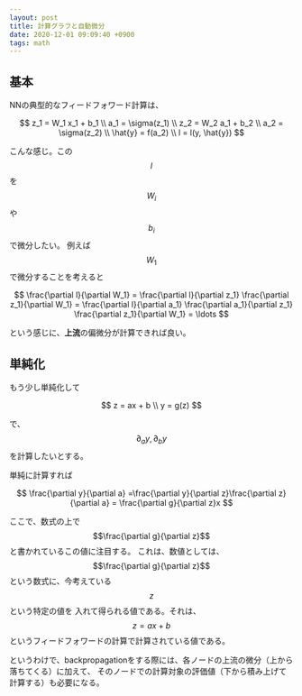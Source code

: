 ```yaml
---
layout: post
title: 計算グラフと自動微分
date: 2020-12-01 09:09:40 +0900
tags: math
---
```


## 基本

NNの典型的なフィードフォワード計算は、

$$
z_1 = W_1 x_1 + b_1 \\
a_1 = \sigma(z_1) \\
z_2 = W_2 a_1 + b_2 \\
a_2 = \sigma(z_2) \\
\hat{y} = f(a_2) \\
l = l(y, \hat{y})
$$

こんな感じ。この$$l$$を$$W_i$$や$$b_i$$で微分したい。
例えば$$W_1$$で微分することを考えると

$$
\frac{\partial l}{\partial W_1} =
\frac{\partial l}{\partial z_1} \frac{\partial z_1}{\partial W_1} =
\frac{\partial l}{\partial a_1} \frac{\partial a_1}{\partial z_1} \frac{\partial z_1}{\partial W_1} =
\ldots
$$

という感じに、**上流**の偏微分が計算できれば良い。

## 単純化

もう少し単純化して

$$
z = ax + b \\
y = g(z)
$$

で、$$\partial_a y, \partial_b y$$を計算したいとする。

単純に計算すれば

$$
\frac{\partial y}{\partial a} =\frac{\partial y}{\partial z}\frac{\partial z}{\partial a} =
\frac{\partial g}{\partial z}x
$$

ここで、数式の上で$$\frac{\partial g}{\partial z}$$と書かれているこの値に注目する。
これは、数値としては、$$\frac{\partial g}{\partial z}$$という数式に、今考えている$$z$$という特定の値を
入れて得られる値である。それは、$$z=ax+b$$というフィードフォワードの計算で計算されている値である。

というわけで、backpropagationをする際には、各ノードの上流の微分（上から落ちてくる）に加えて、
そのノードでの計算対象の評価値（下から積み上げて計算する）も必要になる。
